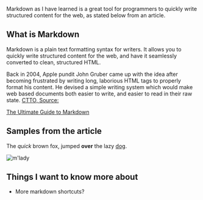 Markdown as I have learned is a great tool for programmers to quickly write structured content for the web, as stated below from an article.

## What is Markdown

Markdown is a plain text formatting syntax for writers. It allows you to quickly write structured content for the web, and have it seamlessly converted to clean, structured HTML.

Back in 2004, Apple pundit John Gruber came up with the idea after becoming frustrated by writing long, laborious HTML tags to properly format his content. He devised a simple writing system which would make web based documents both easier to write, and easier to read in their raw state.
[CTTO, Source:](https://ghost.org/changelog/markdown/)

[The Ultimate Guide to Markdown](https://ghost.org/changelog/markdown/)

## Samples from the article

The *quick* brown fox, jumped **over** the lazy [dog](https://en.wikipedia.org/wiki/Dog).

![m'lady](https://i.imgur.com/v8IVDka.jpg)

## Things I want to know more about

- More markdown shortcuts?
